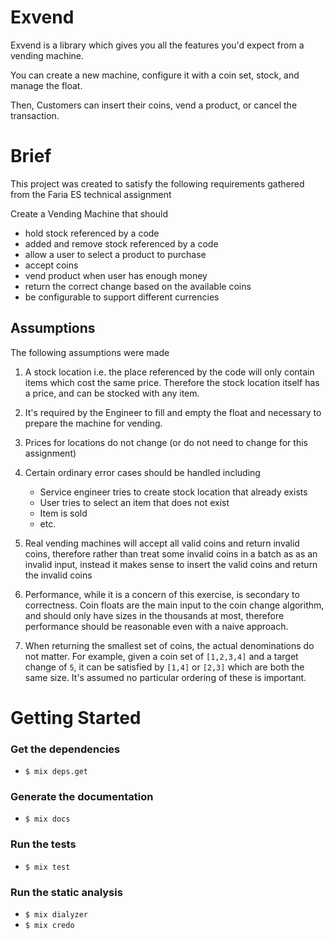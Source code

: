 # Exvend

Exvend is a library which gives you all the features you'd expect from a vending machine.

You can create a new machine, configure it with a coin set, stock, and manage the float.

Then, Customers can insert their coins, vend a product, or cancel the transaction.


# Brief
This project was created to satisfy the following requirements gathered from the Faria ES technical assignment

Create a Vending Machine that should
- hold stock referenced by a code
- added and remove stock referenced by a code
- allow a user to select a product to purchase
- accept coins
- vend product when user has enough money
- return the correct change based on the available coins 
- be configurable to support different currencies

## Assumptions
The following assumptions were made
1. A stock location i.e. the place referenced by the code will only
contain items which cost the same price. Therefore the stock location itself has a price, and can be stocked with any item.
   
2. It's required by the Engineer to fill and empty the float and necessary to prepare the machine
for vending.

3. Prices for locations do not change (or do not need to change for this assignment)

4. Certain ordinary error cases should be handled including
    - Service engineer tries to create stock location that already exists
    - User tries to select an item that does not exist
    - Item is sold
    - etc.
    
5. Real vending machines will accept all valid coins and return invalid coins, therefore rather than treat some invalid coins 
in a batch as as an invalid input, instead it makes sense to insert the valid coins and return the invalid coins
6. Performance, while it is a concern of this exercise, is secondary to correctness. Coin floats are the main input to the 
coin change algorithm, and should only have sizes in the thousands at most, therefore performance should be reasonable even with a naive approach.
6. When returning the smallest set of coins, the actual denominations do not matter. For example, given a coin set of `[1,2,3,4]` and a target change of `5`, it can be satisfied by `[1,4]` or `[2,3]` which are both the same size. It's assumed no particular ordering of these is important.

# Getting Started

### Get the dependencies
- `$ mix deps.get`

### Generate the documentation

- `$ mix docs`

### Run the tests

- `$ mix test`

### Run the static analysis

- `$ mix dialyzer`
- `$ mix credo`
